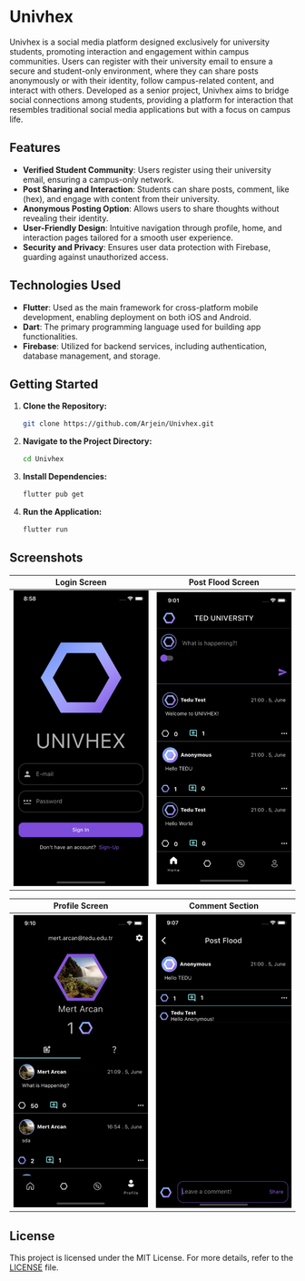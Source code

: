 
# Univhex

Univhex is a social media platform designed exclusively for university students, promoting interaction and engagement within campus communities. Users can register with their university email to ensure a secure and student-only environment, where they can share posts anonymously or with their identity, follow campus-related content, and interact with others. Developed as a senior project, Univhex aims to bridge social connections among students, providing a platform for interaction that resembles traditional social media applications but with a focus on campus life.

## Features

- **Verified Student Community**: Users register using their university email, ensuring a campus-only network.
- **Post Sharing and Interaction**: Students can share posts, comment, like (hex), and engage with content from their university.
- **Anonymous Posting Option**: Allows users to share thoughts without revealing their identity.
- **User-Friendly Design**: Intuitive navigation through profile, home, and interaction pages tailored for a smooth user experience.
- **Security and Privacy**: Ensures user data protection with Firebase, guarding against unauthorized access.

## Technologies Used

- **Flutter**: Used as the main framework for cross-platform mobile development, enabling deployment on both iOS and Android.
- **Dart**: The primary programming language used for building app functionalities.
- **Firebase**: Utilized for backend services, including authentication, database management, and storage.

## Getting Started

1. **Clone the Repository:**

   ```bash
   git clone https://github.com/Arjein/Univhex.git
   ```

2. **Navigate to the Project Directory:**

   ```bash
   cd Univhex
   ```

3. **Install Dependencies:**

   ```bash
   flutter pub get
   ```

4. **Run the Application:**

   ```bash
   flutter run
   ```

## Screenshots

<div align="center">

| Login Screen | Post Flood Screen |
|:-------------------------:|:-------------------------:|
| <img src="simulator_screenshots/login_page.png" alt="Login Screen" width="250"> | <img src="simulator_screenshots/Flood.png" alt="Post Flood Screen" width="250"> |

| Profile Screen | Comment Section |
|:-------------------------:|:-------------------------:|
| <img src="simulator_screenshots/Profile_1.png" alt="Profile Screen" width="250"> | <img src="simulator_screenshots/comment_section.png" alt="Comment Section" width="250"> |

</div>


## License

This project is licensed under the MIT License. For more details, refer to the [LICENSE](https://github.com/Arjein/Univhex/blob/main/LICENSE) file.


